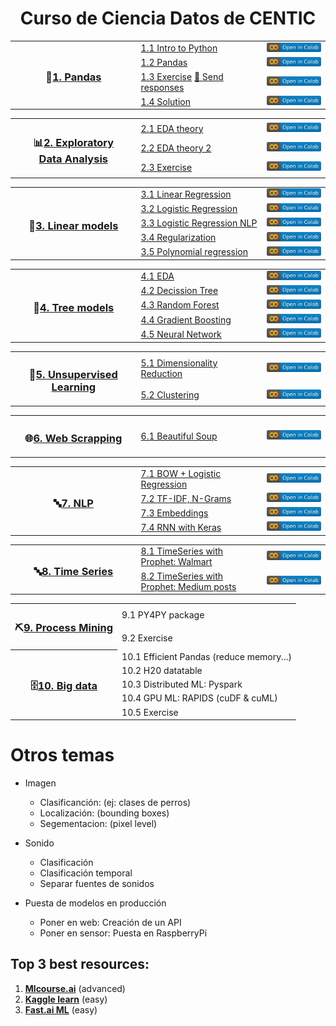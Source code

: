 <h1 align="center">Curso de Ciencia Datos de CENTIC</h1>

<table>
  
  <!----------------------------------- 🐼 1. Pandas ----------------------------------->
  <tr>
    <th width="40%" rowspan="4"><h3>🐼<a href="/01.%20Python%20y%20Pandas">1. Pandas</a></h3></th>
    <td width="40%"><a href="/01.%20Python%20y%20Pandas/1.1%20Python.ipynb">1.1 Intro to Python</a></td>
    <td><a href="https://colab.research.google.com/github/CenticMurcia/curso-ciencia-datos/blob/master/01.%20Python%20y%20Pandas/1.1%20Python.ipynb"><img src="img/colab.svg"/></a></td>
  </tr>
  <tr>
    <td><a href="/01.%20Python%20y%20Pandas/1.2%20Pandas.ipynb">1.2 Pandas</a></td>
    <td><a href="https://colab.research.google.com/github/CenticMurcia/curso-ciencia-datos/blob/master/01.%20Python%20y%20Pandas/1.2%20Pandas.ipynb"><img src="img/colab.svg"/></a></td>
  </tr>
  <tr>
    <td><a href="/01.%20Python%20y%20Pandas/1.3%20Pandas%20exercise.ipynb">1.3 Exercise</a> <a href="https://forms.gle/NivU7hQfvsxysTwz6">📝 Send responses</a></td>
    <td><a href="https://colab.research.google.com/github/CenticMurcia/curso-ciencia-datos/blob/master/01.%20Python%20y%20Pandas/1.3%20Pandas%20exercise.ipynb"><img src="img/colab.svg"/></a></td>
  </tr>
  <tr>
    <td><a href="/01.%20Python%20y%20Pandas/1.4%20Pandas%20solution.ipynb">1.4 Solution</a></td>
    <td><a href="https://colab.research.google.com/github/CenticMurcia/curso-ciencia-datos/blob/master/01.%20Python%20y%20Pandas/1.4%20Pandas%20solution.ipynb"><img src="img/colab.svg"/></a></td>
  </tr>
</table>


<table>
  <!----------------------------------- 📊 2. EDA ----------------------------------->
  <tr>
    <th width="40%" rowspan="3"><h3>📊<a href="/02.%20EDA">2. Exploratory<br>Data Analysis</a></h3></th>
    <td width="40%"><a href="/02.%20EDA/2.1%20EDA%20teoria.ipynb">2.1 EDA theory</a></td>
    <td><a href="https://colab.research.google.com/github/CenticMurcia/curso-ciencia-datos/blob/master/02.%20EDA/2.1%20EDA%20teoria.ipynb"><img src="img/colab.svg"/></a></td>
  </tr>
  <tr>
    <td><a href="/02.%20EDA/2.2%20EDA%20teoria%20extra.ipynb">2.2 EDA theory 2</a></td>
    <td><a href="https://colab.research.google.com/github/CenticMurcia/curso-ciencia-datos/blob/master/02.%20EDA/2.2%20EDA%20teoria%20extra.ipynb"><img src="img/colab.svg"/></a></td>
  </tr>
  <tr>
    <td><a href="/02.%20EDA/2.3%20EDA%20ejercicio.ipynb">2.3 Exercise</a></td>
    <td><a href="https://colab.research.google.com/github/CenticMurcia/curso-ciencia-datos/blob/master/02.%20EDA/2.3%20EDA%20ejercicio.ipynb"><img src="img/colab.svg"/></a></td>
  </tr>
</table>


<table>
  <!----------------------------------- 📏 3. Linear models ----------------------------------->
  <tr>
    <th width="40%" rowspan="5"><h3>📏<a href="/03.%20Linear%20models">3. Linear models</a></h3></th>
    <td width="40%"><a href="/03.%20Linear%20models/3.1%20Linear%20Regression.ipynb">3.1 Linear Regression</a></td>
    <td><a href="https://colab.research.google.com/github/CenticMurcia/curso-ciencia-datos/blob/master/03.%20Linear%20models/3.1%20Linear%20Regression.ipynb"><img src="img/colab.svg"/></a></td>
  </tr>
  <tr>
    <td><a href="/03.%20Linear%20models/3.2%20Logistic%20Regression.ipynb">3.2 Logistic Regression</a></td>
    <td><a href="https://colab.research.google.com/github/CenticMurcia/curso-ciencia-datos/blob/master/03.%20Linear%20models/3.2%20Logistic%20Regression.ipynb"><img src="img/colab.svg"/></a></td>
  </tr>
  <tr>
    <td><a href="/03.%20Linear%20models/3.3%20-%20Logistic%20Regression%20NLP.ipynb">3.3 Logistic Regression NLP</a></td>
    <td><a href="https://colab.research.google.com/github/CenticMurcia/curso-ciencia-datos/blob/master/03.%20Linear%20models/3.3%20-%20Logistic%20Regression%20NLP.ipynb"><img src="img/colab.svg"/></a></td>
  </tr>
  <tr>
    <td><a href="/03.%20Linear%20models/3.4%20Regularization.ipynb">3.4 Regularization</a></td>
    <td><a href="https://colab.research.google.com/github/CenticMurcia/curso-ciencia-datos/blob/master/03.%20Linear%20models/3.4%20Regularization.ipynb"><img src="img/colab.svg"/></a></td>
  </tr>
  <tr>
    <td><a href="/03.%20Linear%20models/3.5%20Polynomial%20regression.ipynb">3.5 Polynomial regression</a></td>
    <td><a href="https://colab.research.google.com/github/CenticMurcia/curso-ciencia-datos/blob/master/03.%20Linear%20models/3.5%20Polynomial%20regression.ipynb"><img src="img/colab.svg"/></a></td>
  </tr>
</table>


<table>
  <!----------------------------------- 🌳 4. Tree models ----------------------------------->
  <tr>
    <th width="40%" rowspan="5"><h3>🌳<a href="/04.%20Tree%20models">4. Tree models</a></h3></th>
    <td width="40%"><a href="04.%20Tree%20models/2.1%20EDA.ipynb">4.1 EDA</a></td>
    <td><a href="https://colab.research.google.com/github/CenticMurcia/curso-ciencia-datos/blob/master/04.%20Tree%20models/2.1%20EDA.ipynb"><img src="img/colab.svg"/></a></td>
  </tr>
  <tr>
    <td><a href="/04.%20Tree%20models/2.2%20Decission%20tree.ipynb">4.2 Decission Tree</a></td>
    <td><a href="https://colab.research.google.com/github/CenticMurcia/curso-ciencia-datos/blob/master/04.%20Tree%20models/2.2%20Decission%20tree.ipynb"><img src="img/colab.svg"/></a></td>
  </tr>
  <tr>
    <td><a href="/04.%20Tree%20models/2.3%20Random%20Forest.ipynb">4.3 Random Forest</a></td>
    <td><a href="https://colab.research.google.com/github/CenticMurcia/curso-ciencia-datos/blob/master/04.%20Tree%20models/2.3%20Random%20Forest.ipynb"><img src="img/colab.svg"/></a></td>
  </tr> 
  <tr>
    <td><a href="/04.%20Tree%20models/2.4%20Gradient%20Boosting.ipynb">4.4 Gradient Boosting</a></td>
    <td><a href="https://colab.research.google.com/github/CenticMurcia/curso-ciencia-datos/blob/master/04.%20Tree%20models/2.4%20Gradient%20Boosting.ipynb"><img src="img/colab.svg"/></a></td>
  </tr>
  <tr>
    <td><a href="/04.%20Tree%20models/2.5%20Neural%20Network.ipynb">4.5 Neural Network</a></td>
    <td><a href="https://colab.research.google.com/github/CenticMurcia/curso-ciencia-datos/blob/master/04.%20Tree%20models/2.5%20Neural%20Network.ipynb"><img src="img/colab.svg"/></a></td>
  </tr>
</table>


<table>
  <!-----------------------------------  🤹 5. Unsupervised Learning ----------------------------------->
  <tr>
    <th width="40%" rowspan="2"><h3>🤹<a href="/05.%20Unsupervised">5. Unsupervised<br>Learning</a></h3></th>
    <td width="40%"><a href="/05.%20Unsupervised/5.1%20Dim%20Red.ipynb">5.1 Dimensionality Reduction</a></td>
    <td><a href="https://colab.research.google.com/github/CenticMurcia/curso-ciencia-datos/blob/master/05.%20Unsupervised/5.1%20Dim%20Red.ipynb"><img src="img/colab.svg"/></a></td>
  </tr>
  <tr>
    <td><a href="/05.%20Unsupervised/5.2%20Clustering.ipynb">5.2 Clustering</a></td>
    <td><a href="https://colab.research.google.com/github/CenticMurcia/curso-ciencia-datos/blob/master/05.%20Unsupervised/5.2%20Clustering.ipynb"><img src="img/colab.svg"/></a></td>
  </tr>
</table>


<table>
  <!-----------------------------------  🌐 6. Web scrapping ----------------------------------->
  <tr>
    <th width="40%" rowspan="1"><h3>🌐<a href="/06.%20Web%20scrapping">6. Web Scrapping</a></h3></th>
    <td width="40%"><a href="/06.%20Web%20scrapping/6.1%20Beautiful%20Soup.ipynb">6.1 Beautiful Soup</a></td>
    <td><a href="https://colab.research.google.com/github/CenticMurcia/curso-ciencia-datos/blob/master/06.%20Web%20scrapping/6.1%20Beautiful%20Soup.ipynb"><img src="img/colab.svg"/></a></td>
  </tr>
</table>


<table>
  <!-----------------------------------  🔤 7. NLP ----------------------------------->
  <tr>
    <th width="40%" rowspan="4"><h3>🔤<a href="/07.%20NLP">7. NLP</a></h3></th>
    <td width="40%"><a href="/07.%20NLP/4.1%20Bag%20of%20words%20Logistic%20Regression.ipynb">7.1 BOW + Logistic Regression</a></td>
    <td><a href="https://colab.research.google.com/github/CenticMurcia/curso-ciencia-datos/blob/master/07.%20NLP/4.1%20Bag%20of%20words%20Logistic%20Regression.ipynb"><img src="img/colab.svg"/></a></td>
  </tr>
  <tr>
    <td><a href="/07.%20NLP/4.2%20Tf-Idf%20%2B%202grams.ipynb">7.2 TF-IDF, N-Grams</a></td>
    <td><a href="https://colab.research.google.com/github/CenticMurcia/curso-ciencia-datos/blob/master/07.%20NLP/4.2%20Tf-Idf%20%2B%202grams.ipynb"><img src="img/colab.svg"/></a></td>
  </tr>
  <tr>
    <td><a href="/07.%20NLP/4.3%20Word%20Embeddings.ipynb">7.3 Embeddings</a></td>
    <td><a href="https://colab.research.google.com/github/CenticMurcia/curso-ciencia-datos/blob/master/07.%20NLP/4.3%20Word%20Embeddings.ipynb"><img src="img/colab.svg"/></a></td>
  </tr>
  <tr>
    <td><a href="/07.%20NLP/4.4%20RNN%20with%20Keras.ipynb">7.4 RNN with Keras</a></td>
    <td><a href="https://colab.research.google.com/github/CenticMurcia/curso-ciencia-datos/blob/master/07.%20NLP/4.4%20RNN%20with%20Keras.ipynb"><img src="img/colab.svg"/></a></td>
  </tr>
</table>


<table>  
  <!-----------------------------------  🕐 8. Time series ----------------------------------->
  <tr>
    <th width="40%" rowspan="2"><h3>🔤<a href="/08.%20Time%20Series">8. Time Series</a></h3></th>
    <td width="40%"><a href="/08.%20Time%20Series/8.1%20TimeSeries%20with%20Prophet%20-%20Walmart.ipynb">8.1 TimeSeries with Prophet: Walmart</a></td>
    <td><a href="https://colab.research.google.com/github/CenticMurcia/curso-ciencia-datos/blob/master/08.%20Time%20Series/8.1%20TimeSeries%20with%20Prophet%20-%20Walmart.ipynb"><img src="img/colab.svg"/></a></td>
  </tr>
  <tr>
    <td><a href="/08.%20Time%20Series/8.2%20TimeSeries%20with%20Prophet%20-%20Medium%20posts.ipynb">8.2 TimeSeries with Prophet: Medium posts</a></td>
    <td><a href="https://colab.research.google.com/github/CenticMurcia/curso-ciencia-datos/blob/master/08.%20Time%20Series/8.2%20TimeSeries%20with%20Prophet%20-%20Medium%20posts.ipynb"><img src="img/colab.svg"/></a></td>
  </tr>
</table>

<table>
  <!---------------------------------  ⛏️ 9. Process Mining --------------------------------->
  <tr>
    <th rowspan="2"><h3>⛏️<a href="#">9. Process Mining</a></h3></th>
    <td>9.1 PY4PY package</td>
  </tr>
  <tr>
    <td>9.2 Exercise</td>
  </tr>
  
  <!-----------------------------------  🗄️ 10. Big data ----------------------------------->
  <tr>
    <th rowspan="5"><h3>🗄️<a href="#">10. Big data</a></h3></th>
    <td>10.1 Efficient Pandas (reduce memory...)</td>
  </tr>
  <tr><td>10.2 H20 datatable</td></tr>
  <tr><td>10.3 Distributed ML: Pyspark</td></tr>
  <tr><td>10.4 GPU ML: RAPIDS (cuDF & cuML)</td></tr>
  <tr><td>10.5 Exercise</td></tr>

</table>


# Otros temas

- Imagen
  - Clasificanción: (ej: clases de perros)
  - Localización: (bounding boxes)
  - Segementacion: (pixel level)
  
- Sonido
  - Clasificación
  - Clasificación temporal
  - Separar fuentes de sonidos
  
- Puesta de modelos en producción
  - Poner en web: Creación de un API
  - Poner en sensor: Puesta en RaspberryPi

<!--
- **Ditributed ML**: Pyspark
  - [A Neanderthal’s Guide to pyspark](https://towardsdatascience.com/a-neanderthals-guide-to-apache-spark-in-python-9ef1f156d427)
  - [collaborative filtering with Pyspark](https://www.kaggle.com/vchulski/tutorial-collaborative-filtering-with-pyspark)
- **ML on the GPU**: RAPIDS (cuDF & cuML)

-->

## Top 3 best resources:
1. [**Mlcourse.ai**](http://mlcourse.ai) (advanced)
2. [**Kaggle learn**](https://www.kaggle.com/learn) (easy)
3. [**Fast.ai ML**](http://course18.fast.ai/ml) (easy)


